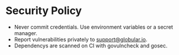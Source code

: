 # Security Policy
- Never commit credentials. Use environment variables or a secret manager.
- Report vulnerabilities privately to support@globular.io.
- Dependencys are scanned on CI with govulncheck and gosec.

